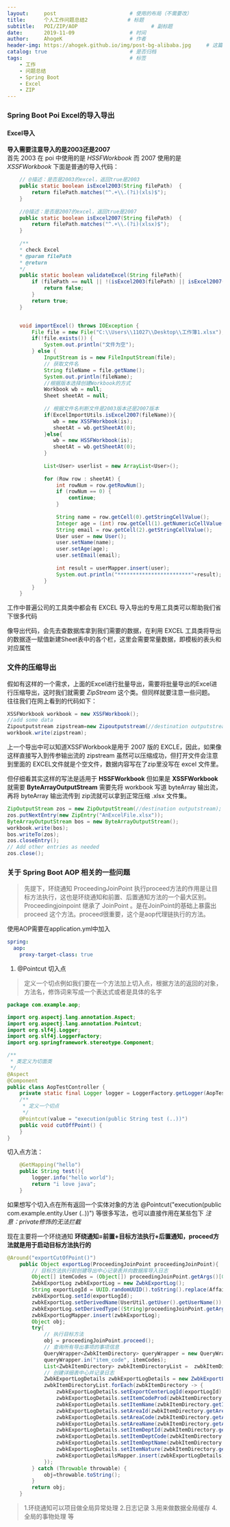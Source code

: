 ```yaml
---
layout:     post                        # 使用的布局（不需要改）
title:      个人工作问题总结2             # 标题 
subtitle:   POI/ZIP/AOP                        # 副标题
date:       2019-11-09                  # 时间
author:     AhogeK                      # 作者
header-img: https://ahogek.github.io/img/post-bg-alibaba.jpg     # 这篇文章标题背景图片
catalog: true                           # 是否归档
tags:                                   # 标签
    - 工作
    - 问题总结
    - Spring Boot
    - Excel
    - ZIP
---
```


### Spring Boot Poi Excel的导入导出
#### Excel导入
**导入需要注意导入的是2003还是2007**<br>
首先 2003 在 poi 中使用的是 *HSSFWorkbook* 而 2007 使用的是 *XSSFWorkbook*
下面是普通的导入代码：

```java
    // @描述：是否是2003的excel，返回true是2003   
    public static boolean isExcel2003(String filePath)  {    
        return filePath.matches("^.+\\.(?i)(xls)$");    
    }    
    
    //@描述：是否是2007的excel，返回true是2007   
    public static boolean isExcel2007(String filePath)  {    
        return filePath.matches("^.+\\.(?i)(xlsx)$");    
    }    
    
    /**
    * check Excel
    * @param filePath
    * @return
    */
    public static boolean validateExcel(String filePath){  
        if (filePath == null || !(isExcel2003(filePath) || isExcel2007(filePath))){    
            return false;    
        }    
        return true;  
    }  


	void importExcel() throws IOException {
		File file = new File("C:\\Users\\11027\\Desktop\\工作簿1.xlsx");
		if(!file.exists()) {  
	        System.out.println("文件为空");
	    } else {
	    	InputStream is = new FileInputStream(file);
	    	// 获取文件名
	    	String fileName = file.getName();
	    	System.out.println(fileName);
	    	//根据版本选择创建Workbook的方式  
	        Workbook wb = null;
	        Sheet sheetAt = null;
	         
	        // 根据文件名判断文件是2003版本还是2007版本  
	        if(ExcelImportUtils.isExcel2007(fileName)){  
	           wb = new XSSFWorkbook(is);
	           sheetAt = wb.getSheetAt(0);
	        }else{  
	           wb = new HSSFWorkbook(is);  
	           sheetAt = wb.getSheetAt(0);
	        }
	        
	        List<User> userlist = new ArrayList<User>();
	        
	        for (Row row : sheetAt) {
	        	int rowNum = row.getRowNum();
	        	if (rowNum == 0) {
	        		continue;
	        	}
	        	
	        	String name = row.getCell(0).getStringCellValue();
	        	Integer age = (int) row.getCell(1).getNumericCellValue();
	        	String email = row.getCell(2).getStringCellValue();
	        	User user = new User();
	        	user.setName(name);
	        	user.setAge(age);
	        	user.setEmail(email);
	        	
	        	int result = userMapper.insert(user);
	        	System.out.println("************************"+result);
	        }
	    }
	}
```

工作中普遍公司的工具类中都会有 EXCEL 导入导出的专用工具类可以帮助我们省下很多代码

像导出代码，会先去查数据库拿到我们需要的数据，在利用 EXCEL 工具类将导出的数据逐一赋值新建Sheet表中的各个栏，这里会需要常量数据，即模板的表头和对应属性

### 文件的压缩导出
假如有这样的一个需求，上面的Excel进行批量导出，需要将批量导出的Excel进行压缩导出，这时我们就需要 *ZipStream* 这个类。但同样就要注意一些问题。<br>
往往我们在网上看到的代码如下：

```java
XSSFWorkbook workbook = new XSSFWorkbook();
//add some data
Zipoutputstream zipstream=new Zipoutputstream(//destination outputstream);
workbook.write(zipstream);
```
上一个导出中可以知道XSSFWorkbook是用于 2007 版的 EXCLE，因此，如果像这样直接写入到传参输出流的 zipstream 虽然可以压缩成功，但打开文件会注意到里面的 EXCEL文件就是个空文件，数据内容写在了zip里没写在 excel 文件里。

但仔细看其实这样的写法是适用于 **HSSFWorkbook** 但如果是 **XSSFWorkbook** 就需要 **ByteArrayOutputStream** 需要先将 workbook 写道 byteArray 输出流，再将 byteArray 输出流传到 zip流就可以拿到正常压缩 .xlsx 文件集。

```java
ZipOutputStream zos = new ZipOutputStream(//destination outputstream);
zos.putNextEntry(new ZipEntry("AnExcelFile.xlsx"));
ByteArrayOutputStream bos = new ByteArrayOutputStream();
workbook.write(bos);
bos.writeTo(zos);
zos.closeEntry();
// Add other entries as needed
zos.close();
```

### 关于 Spring Boot AOP 相关的一些问题
> 先提下，环绕通知 ProceedingJoinPoint 执行proceed方法的作用是让目标方法执行，这也是环绕通知和前置、后置通知方法的一个最大区别。Proceedingjoinpoint 继承了 JoinPoint 。是在JoinPoint的基础上暴露出 proceed 这个方法。proceed很重要，这个是aop代理链执行的方法。

使用AOP需要在application.yml中加入

```yml
spring:
  aop:
    proxy-target-class: true
```

1. @Pointcut 切入点
> 定义一个切点例如我们要在一个方法加上切入点，根据方法的返回的对象，方法名，修饰词来写成一个表达式或者是具体的名字

```java
package com.example.aop;

import org.aspectj.lang.annotation.Aspect;
import org.aspectj.lang.annotation.Pointcut;
import org.slf4j.Logger;
import org.slf4j.LoggerFactory;
import org.springframework.stereotype.Component;

/**
 * 类定义为切面类
 */
@Aspect
@Component
public class AopTestController {
    private static final Logger logger = LoggerFactory.getLogger(AopTestController.class);
    /**
     * 定义一个切点
     */
    @Pointcut(value = "execution(public String test (..))")
    public void cutOffPoint() {
    }
}
```

切入点方法：

``` java
    @GetMapping("hello")
    public String test(){
        logger.info("hello world");
        return "i love java";
    }
```

如果想写个切入点在所有返回一个实体对象的方法
@Pointcut("execution(public com.example.entity.User (..))")
等很多写法，也可以直接作用在某些包下
*注意：private修饰的无法拦截*

现在主要将一个环绕通知
**环绕通知=前置+目标方法执行+后置通知，proceed方法就是用于启动目标方法执行的**

```java
@Around("exportCutOfPoint()")
    public Object exportLog(ProceedingJoinPoint proceedingJoinPoint){
        // 目标方法执行前创建导出中心记录表并向数据库导入日志
        Object[] itemCodes = (Object[]) proceedingJoinPoint.getArgs()[0];
        ZwbkExportLog zwbkExportLog = new ZwbkExportLog();
        String exportLogId = UUID.randomUUID().toString().replace(AffairCommonConstants.MINUS, "");
        zwbkExportLog.setId(exportLogId);
        zwbkExportLog.setDerivedName(UserUtil.getUser().getUserName());
        zwbkExportLog.setDerivedType((String)proceedingJoinPoint.getArgs()[1]);
        zwbkExportLogMapper.insert(zwbkExportLog);
        Object obj;
        try{
            // 执行目标方法
            obj = proceedingJoinPoint.proceed();
            // 查询所有导出事项的事项信息
            QueryWrapper<ZwbkItemDirectory> queryWrapper = new QueryWrapper<>();
            queryWrapper.in("item_code", itemCodes);
            List<ZwbkItemDirectory> zwbkItemDirectoryList =  zwbkItemDirectoryMapper.selectList(queryWrapper);
            // 创建详细表中心并记录日志
            ZwbkExportLogDetails zwbkExportLogDetails = new ZwbkExportLogDetails();
            zwbkItemDirectoryList.forEach(zwbkItemDirectory -> {
                zwbkExportLogDetails.setExportCenterLogId(exportLogId);
                zwbkExportLogDetails.setItemCodeProd(zwbkItemDirectory.getItemCodeProd());
                zwbkExportLogDetails.setItemName(zwbkItemDirectory.getItemName());
                zwbkExportLogDetails.setAreaId(zwbkItemDirectory.getAreaId());
                zwbkExportLogDetails.setAreaCode(zwbkItemDirectory.getAreaCode());
                zwbkExportLogDetails.setAreaName(zwbkItemDirectory.getAreaName());
                zwbkExportLogDetails.setItemDeptId(zwbkItemDirectory.getItemDeptId());
                zwbkExportLogDetails.setItemDeptCode(zwbkItemDirectory.getItemDeptCode());
                zwbkExportLogDetails.setItemDeptName(zwbkItemDirectory.getItemDeptName());
                zwbkExportLogDetails.setItemNature(zwbkItemDirectory.getItemNature());
                zwbkExportLogDetailsMapper.insert(zwbkExportLogDetails);
            });
        } catch (Throwable throwable) {
            obj=throwable.toString();
        }
        return obj;
    }
```

>1.环绕通知可以项目做全局异常处理
>2.日志记录
>3.用来做数据全局缓存
>4.全局的事物处理 等
